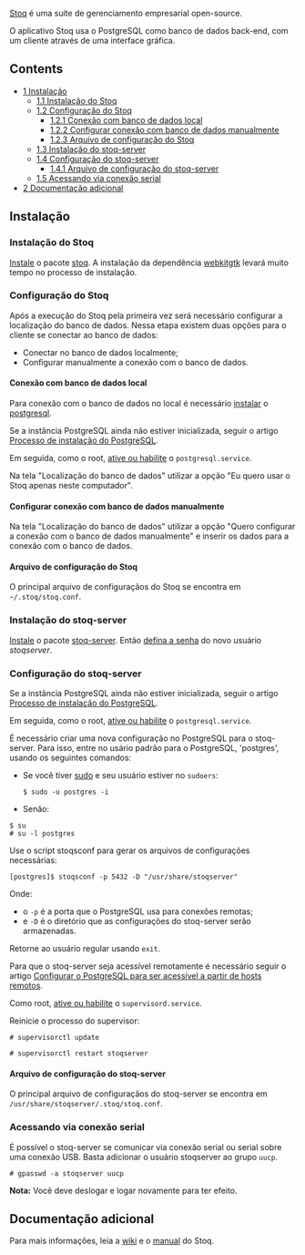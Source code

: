 [Stoq](http://www.stoq.com.br) é uma suíte de gerenciamento empresarial open-source.

O aplicativo Stoq usa o PostgreSQL como banco de dados back-end, com um cliente através de uma interface gráfica.

## Contents

*   [1 Instalação](#Instalação)
    *   [1.1 Instalação do Stoq](#Instalação_do_Stoq)
    *   [1.2 Configuração do Stoq](#Configuração_do_Stoq)
        *   [1.2.1 Conexão com banco de dados local](#Conexão_com_banco_de_dados_local)
        *   [1.2.2 Configurar conexão com banco de dados manualmente](#Configurar_conexão_com_banco_de_dados_manualmente)
        *   [1.2.3 Arquivo de configuração do Stoq](#Arquivo_de_configuração_do_Stoq)
    *   [1.3 Instalação do stoq-server](#Instalação_do_stoq-server)
    *   [1.4 Configuração do stoq-server](#Configuração_do_stoq-server)
        *   [1.4.1 Arquivo de configuração do stoq-server](#Arquivo_de_configuração_do_stoq-server)
    *   [1.5 Acessando via conexão serial](#Acessando_via_conexão_serial)
*   [2 Documentação adicional](#Documentação_adicional)

## Instalação

### Instalação do Stoq

[Instale](/index.php/Help:Reading_(Portugu%C3%AAs)#Instala.C3.A7.C3.A3o_de_pacotes "Help:Reading (Português)") o pacote [stoq](https://aur.archlinux.org/packages/stoq/). A instalação da dependência [webkitgtk](https://aur.archlinux.org/packages/webkitgtk/) levará muito tempo no processo de instalação.

### Configuração do Stoq

Após a execução do Stoq pela primeira vez será necessário configurar a localização do banco de dados. Nessa etapa existem duas opções para o cliente se conectar ao banco de dados:

*   Conectar no banco de dados localmente;
*   Configurar manualmente a conexão com o banco de dados.

#### Conexão com banco de dados local

Para conexão com o banco de dados no local é necessário [instalar](/index.php/Help:Reading_(Portugu%C3%AAs)#Instala.C3.A7.C3.A3o_de_pacotes "Help:Reading (Português)") o [postgresql](https://www.archlinux.org/packages/?name=postgresql).

Se a instância PostgreSQL ainda não estiver inicializada, seguir o artigo [Processo de instalação do PostgreSQL](/index.php/PostgreSQL#Initial_configuration "PostgreSQL").

Em seguida, como o root, [ative ou habilite](/index.php/Systemd_(Portugu%C3%AAs)#Usando_units "Systemd (Português)") o `postgresql.service`.

Na tela "Localização do banco de dados" utilizar a opção "Eu quero usar o Stoq apenas neste computador".

#### Configurar conexão com banco de dados manualmente

Na tela "Localização do banco de dados" utilizar a opção "Quero configurar a conexão com o banco de dados manualmente" e inserir os dados para a conexão com o banco de dados.

#### Arquivo de configuração do Stoq

O principal arquivo de configuraçãos do Stoq se encontra em `~/.stoq/stoq.conf`.

### Instalação do stoq-server

[Instale](/index.php/Help:Reading_(Portugu%C3%AAs)#Instala.C3.A7.C3.A3o_de_pacotes "Help:Reading (Português)") o pacote [stoq-server](https://aur.archlinux.org/packages/stoq-server/). Então [defina a senha](/index.php/Users_and_groups#Example_adding_a_user "Users and groups") do novo usuário *stoqserver*.

### Configuração do stoq-server

Se a instância PostgreSQL ainda não estiver inicializada, seguir o artigo [Processo de instalação do PostgreSQL](/index.php/PostgreSQL#Initial_configuration "PostgreSQL").

Em seguida, como o root, [ative ou habilite](/index.php/Systemd_(Portugu%C3%AAs)#Usando_units "Systemd (Português)") o `postgresql.service`.

É necessário criar uma nova configuração no PostgreSQL para o stoq-server. Para isso, entre no usário padrão para o PostgreSQL, 'postgres', usando os seguintes comandos:

*   Se você tiver [sudo](https://www.archlinux.org/packages/?name=sudo) e seu usuário estiver no `sudoers`:

	 `$ sudo -u postgres -i` 

*   Senão:

```
$ su
# su -l postgres

```

Use o script stoqsconf para gerar os arquivos de configurações necessárias:

```
[postgres]$ stoqsconf -p 5432 -D "/usr/share/stoqserver"

```

Onde:

*   o `-p` é a porta que o PostgreSQL usa para conexões remotas;
*   e `-D` é o diretório que as configurações do stoq-server serão armazenadas.

Retorne ao usuário regular usando `exit`.

Para que o stoq-server seja acessível remotamente é necessário seguir o artigo [Configurar o PostgreSQL para ser acessível a partir de hosts remotos](/index.php/PostgreSQL#Configure_PostgreSQL_to_be_accessible_from_remote_hosts "PostgreSQL").

Como root, [ative ou habilite](/index.php/Systemd_(Portugu%C3%AAs)#Usando_units "Systemd (Português)") o `supervisord.service`.

Reinicie o processo do supervisor:

```
# supervisorctl update

```

```
# supervisorctl restart stoqserver

```

#### Arquivo de configuração do stoq-server

O principal arquivo de configuraçãos do stoq-server se encontra em `/usr/share/stoqserver/.stoq/stoq.conf`.

### Acessando via conexão serial

É possível o stoq-server se comunicar via conexão serial ou serial sobre uma conexão USB. Basta adicionar o usuário stoqserver ao grupo `uucp`.

```
# gpasswd -a stoqserver uucp

```

**Nota:** Você deve deslogar e logar novamente para ter efeito.

## Documentação adicional

Para mais informações, leia a [wiki](https://wiki.stoq.com.br) e o [manual](https://doc.stoq.com.br/manual/latest/) do Stoq.